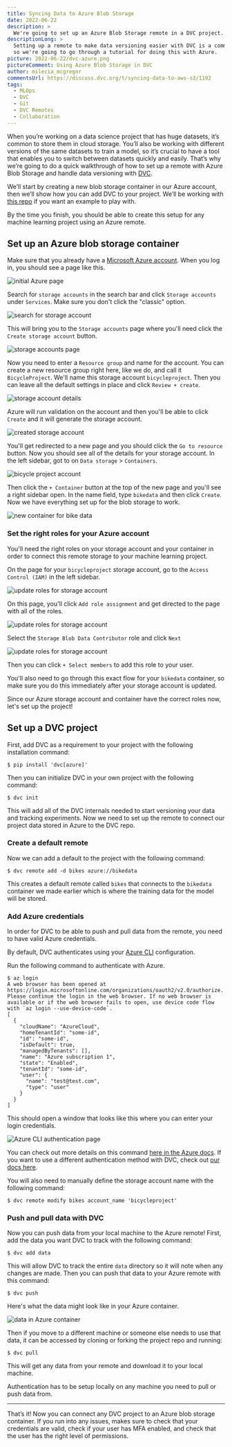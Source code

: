 ```yaml
---
title: Syncing Data to Azure Blob Storage
date: 2022-06-22
description: >
  We're going to set up an Azure Blob Storage remote in a DVC project.
descriptionLong: >
  Setting up a remote to make data versioning easier with DVC is a common need
  so we're going to go through a tutorial for doing this with Azure.
picture: 2022-06-22/dvc-azure.png
pictureComment: Using Azure Blob Storage in DVC
author: milecia_mcgregor
commentsUrl: https://discuss.dvc.org/t/syncing-data-to-aws-s3/1192
tags:
  - MLOps
  - DVC
  - Git
  - DVC Remotes
  - Collaboration
---
```


When you’re working on a data science project that has huge datasets, it’s
common to store them in cloud storage. You’ll also be working with different
versions of the same datasets to train a model, so it’s crucial to have a tool
that enables you to switch between datasets quickly and easily. That’s why we’re
going to do a quick walkthrough of how to set up a remote with Azure Blob
Storage and handle data versioning with [DVC](https://dvc.org/doc).

We’ll start by creating a new blob storage container in our Azure account, then
we’ll show how you can add DVC to your project. We’ll be working with
[this repo](https://github.com/iterative/stale-model-example) if you want an
example to play with.

<admon type="info">

By the time you finish, you should be able to create this setup for any machine
learning project using an Azure remote.

</admon>

## Set up an Azure blob storage container

Make sure that you already have a
[Microsoft Azure account](https://azure.microsoft.com/en-us/features/azure-portal/).
When you log in, you should see a page like this.

![initial Azure page](/uploads/images/2022-06-22/initial_azure.png)

Search for `storage accounts` in the search bar and click `Storage accounts`
under `Services`. Make sure you don't click the "classic" option.

![search for storage account](/uploads/images/2022-06-22/storage_account_search.png)

This will bring you to the `Storage accounts` page where you'll need click the
`Create storage account` button.

![storage accounts page](/uploads/images/2022-06-22/storage_account_page.png)

Now you need to enter a `Resource group` and name for the account. You can
create a new resource group right here, like we do, and call it
`BicycleProject`. We'll name this storage account `bicycleproject`. Then you can
leave all the default settings in place and click `Review + create`.

![storage account details](/uploads/images/2022-06-22/storage_account_details.png)

Azure will run validation on the account and then you'll be able to click
`Create` and it will generate the storage account.

![created storage account](/uploads/images/2022-06-22/created_storage_account.png)

You'll get redirected to a new page and you should click the `Go to resource`
button. Now you should see all of the details for your storage account. In the
left sidebar, got to on `Data storage` > `Containers`.

![bicycle project account](/uploads/images/2022-06-22/bicycle_project_account.png)

Then click the `+ Container` button at the top of the new page and you'll see a
right sidebar open. In the name field, type `bikedata` and then click `Create`.
Now we have everything set up for the blob storage to work.

![new container for bike data](/uploads/images/2022-06-22/bikedata_container.png)

### Set the right roles for your Azure account

You'll need the right roles on your storage account and your container in order
to connect this remote storage to your machine learning project.

On the page for your `bicycleproject` storage account, go to the
`Access Control (IAM)` in the left sidebar.

![update roles for storage account](/uploads/images/2022-06-22/storage_account_iam.png)

On this page, you'll click `Add role assignment` and get directed to the page
with all of the roles.

![update roles for storage account](/uploads/images/2022-06-22/storage_account_role.png)

Select the `Storage Blob Data Contributor` role and click `Next`

![update roles for storage account](/uploads/images/2022-06-22/storage_account_member.png)

Then you can click `+ Select members` to add this role to your user.

You'll also need to go through this exact flow for your `bikedata` container, so
make sure you do this immediately after your storage account is updated.

Since our Azure storage account and container have the correct roles now, let's
set up the project!

## Set up a DVC project

First, add DVC as a requirement to your project with the following installation
command:

```dvc
$ pip install 'dvc[azure]'
```

Then you can initialize DVC in your own project with the following command:

```dvc
$ dvc init
```

This will add all of the DVC internals needed to start versioning your data and
tracking experiments. Now we need to set up the remote to connect our project
data stored in Azure to the DVC repo.

### Create a default remote

Now we can add a default to the project with the following command:

```dvc
$ dvc remote add -d bikes azure://bikedata
```

This creates a default remote called `bikes` that connects to the `bikedata`
container we made earlier which is where the training data for the model will be
stored.

### Add Azure credentials

In order for DVC to be able to push and pull data from the remote, you need to
have valid Azure credentials.

By default, DVC authenticates using your
[Azure CLI](https://docs.microsoft.com/en-us/cli/azure/install-azure-cli)
configuration.

Run the following command to authenticate with Azure.

```dvc
$ az login
A web browser has been opened at https://login.microsoftonline.com/organizations/oauth2/v2.0/authorize. Please continue the login in the web browser. If no web browser is available or if the web browser fails to open, use device code flow with `az login --use-device-code`.
[
  {
    "cloudName": "AzureCloud",
    "homeTenantId": "some-id",
    "id": "some-id",
    "isDefault": true,
    "managedByTenants": [],
    "name": "Azure subscription 1",
    "state": "Enabled",
    "tenantId": "some-id",
    "user": {
      "name": "test@test.com",
      "type": "user"
    }
  }
]
```

This should open a window that looks like this where you can enter your login
credentials.

![Azure CLI authentication page](/uploads/images/2022-06-22/azure_auth_page.png)

You can check out more details on this command
[here in the Azure docs](https://docs.microsoft.com/en-us/cli/azure/authenticate-azure-cli).
If you want to use a different authentication method with DVC, check out
[our docs here](https://dvc.org/doc/command-reference/remote/modify#microsoft-azure-blob-storage).

You will also need to manually define the storage account name with the
following command:

```dvc
$ dvc remote modify bikes account_name 'bicycleproject'
```

### Push and pull data with DVC

Now you can push data from your local machine to the Azure remote! First, add
the data you want DVC to track with the following command:

```dvc
$ dvc add data
```

This will allow DVC to track the entire `data` directory so it will note when
any changes are made. Then you can push that data to your Azure remote with this
command:

```dvc
$ dvc push
```

Here's what the data might look like in your Azure container.

![data in Azure container](/uploads/images/2022-06-22/data_in_azure.png)

Then if you move to a different machine or someone else needs to use that data,
it can be accessed by cloning or forking the project repo and running:

```dvc
$ dvc pull
```

This will get any data from your remote and download it to your local machine.

<admon type="info">

Authentication has to be setup locally on any machine you need to pull or push
data from.

</admon>

---

That’s it! Now you can connect any DVC project to an Azure blob storage
container. If you run into any issues, makes sure to check that your credentials
are valid, check if your user has MFA enabled, and check that the user has the
right level of permissions.

